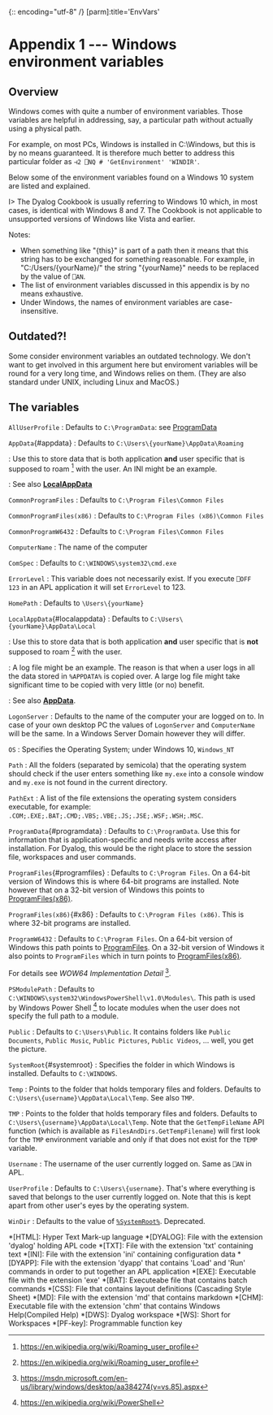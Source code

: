 {:: encoding="utf-8" /}
[parm]:title='EnvVars'


# Appendix 1 --- Windows environment variables

## Overview

Windows comes with quite a number of environment variables. Those variables are helpful in addressing, say, a particular path without actually using a physical path. 

For example, on most PCs, Windows is installed in C:\\Windows, but this is by no means guaranteed. It is therefore much better to address this particular folder as `⊣2 ⎕NQ # 'GetEnvironment' 'WINDIR'`. 

Below some of the environment variables found on a Windows 10 system are listed and explained.

I> The Dyalog Cookbook is usually referring to Windows 10 which, in most cases, is identical with Windows 8 and 7. The Cookbook is not applicable to unsupported versions of Windows like Vista and earlier.

Notes:

* When something like "{this}" is part of a path then it means that this string has to be exchanged for something reasonable. For example, in "C:/Users/{yourName}/" the string "{yourName}" needs to be replaced by the value of `⎕AN`.
* The list of environment variables discussed in this appendix is by no means exhaustive.
* Under Windows, the names of environment variables are case-insensitive.


## Outdated?!

Some consider environment variables an outdated technology. We don't want to get involved in this argument here but enviroment variables will be round for a very long time, and Windows relies on them. (They are also standard under UNIX, including Linux and MacOS.)


## The variables

`AllUserProfile`
: Defaults to `C:\ProgramData`: see [ProgramData](#programdata)

`AppData`{#appdata}
: Defaults to `C:\Users\{yourName}\AppData\Roaming`

: Use this to store data that is both application **and** user specific that is supposed to roam [^roaming] with the user. An INI might be an example.

: See also **[LocalAppData](#localappdata)**

`CommonProgramFiles`
: Defaults to `C:\Program Files\Common Files`

`CommonProgramFiles(x86)`
: Defaults to `C:\Program Files (x86)\Common Files`

`CommonProgramW6432`
: Defaults to `C:\Program Files\Common Files`

`ComputerName`
: The name of the computer

`ComSpec`
: Defaults to `C:\WINDOWS\system32\cmd.exe`

`ErrorLevel`
: This variable does not necessarily exist. If you execute `⎕OFF 123` in an APL application it will set `ErrorLevel` to 123.

`HomePath`
: Defaults to `\Users\{yourName}`

`LocalAppData`{#localappdata}
: Defaults to `C:\Users\{yourName}\AppData\Local`

: Use this to store data that is both application **and** user specific that is **not** supposed to roam [^roaming] with the user. 

: A log file might be an example. The reason is that when a user logs in all the data stored in `%APPDATA%` is copied over. A large log file might take significant time to be copied with very little (or no) benefit.

: See also **[AppData](#appdata)**.

`LogonServer`
: Defaults to the name of the computer your are logged on to. In case of your own desktop PC the values of `LogonServer` and `ComputerName` will be the same. In a Windows Server Domain however they will differ.

`OS`
: Specifies the Operating System; under Windows 10, `Windows_NT`

`Path`
: All the folders (separated by semicola) that the operating system should check if the user enters something like `my.exe` into a console window and `my.exe` is not found in the current directory.

`PathExt`
: A list of the file extensions the operating system considers executable, for example: `.COM;.EXE;.BAT;.CMD;.VBS;.VBE;.JS;.JSE;.WSF;.WSH;.MSC`.

`ProgramData`{#programdata}
: Defaults to `C:\ProgramData`. Use this for information that is application-specific and needs write access after installation. For Dyalog, this would be the right place to store the session file, workspaces and user commands.

`ProgramFiles`{#programfiles}
: Defaults to `C:\Program Files`. On a 64-bit version of Windows this is where 64-bit programs are installed. Note however that on a 32-bit version of Windows this points to [ProgramFiles(x86)](#x86).

`ProgramFiles(x86)`{#x86}
 : Defaults to `C:\Program Files (x86)`. This is where 32-bit programs are installed.

`ProgramW6432`
: Defaults to `C:\Program Files`. On a 64-bit version of Windows this path points to [ProgramFiles](#programfiles). On a 32-bit version of Windows it also points to `ProgramFiles` which in turn points to [ProgramFiles(x86)](#x86).

For details see _WOW64 Implementation Detail_ [^wow].

`PSModulePath`
: Defaults to `C:\WINDOWS\system32\WindowsPowerShell\v1.0\Modules\`. This path is used by Windows Power Shell [^powershell] to locate modules when the user does not specify the full path to a module.

`Public`
: Defaults to `C:\Users\Public`. It contains folders like `Public Documents`, `Public Music`, `Public Pictures`, `Public Videos`, ... well, you get the picture.

`SystemRoot`{#systemroot}
: Specifies the folder in which Windows is installed. Defaults to `C:\WINDOWS`.

`Temp`
: Points to the folder that holds temporary files and folders. Defaults to `C:\Users\{username}\AppData\Local\Temp`. See also `TMP`.

`TMP`
: Points to the folder that holds temporary files and folders. Defaults to `C:\Users\{username}\AppData\Local\Temp`. Note that the `GetTempFileName` API function (which is available as `FilesAndDirs.GetTempFilename`) will first look for the `TMP` environment variable and only if that does not exist for the `TEMP` variable.

`Username`
 : The username of the user currently logged on. Same as `⎕AN` in APL.

`UserProfile`
: Defaults to `C:\Users\{username}`. That's where everything is saved that belongs to the user currently logged on. Note that this is kept apart from other user's eyes by the operating system.

`WinDir`
: Defaults to the value of [`%SystemRoot%`](#systemroot). Deprecated.


[^roaming]: <https://en.wikipedia.org/wiki/Roaming_user_profile>

[^powershell]: <https://en.wikipedia.org/wiki/PowerShell>

[^wow]: <https://msdn.microsoft.com/en-us/library/windows/desktop/aa384274(v=vs.85).aspx>




*[HTML]: Hyper Text Mark-up language
*[DYALOG]: File with the extension 'dyalog' holding APL code
*[TXT]: File with the extension 'txt' containing text
*[INI]: File with the extension 'ini' containing configuration data
*[DYAPP]: File with the extension 'dyapp' that contains 'Load' and 'Run' commands in order to put together an APL application
*[EXE]: Executable file with the extension 'exe'
*[BAT]: Executeabe file that contains batch commands
*[CSS]: File that contains layout definitions (Cascading Style Sheet)
*[MD]: File with the extension 'md' that contains markdown
*[CHM]: Executable file with the extension 'chm' that contains Windows Help(Compiled Help) 
*[DWS]: Dyalog workspace
*[WS]: Short for Workspaces
*[PF-key]: Programmable function key